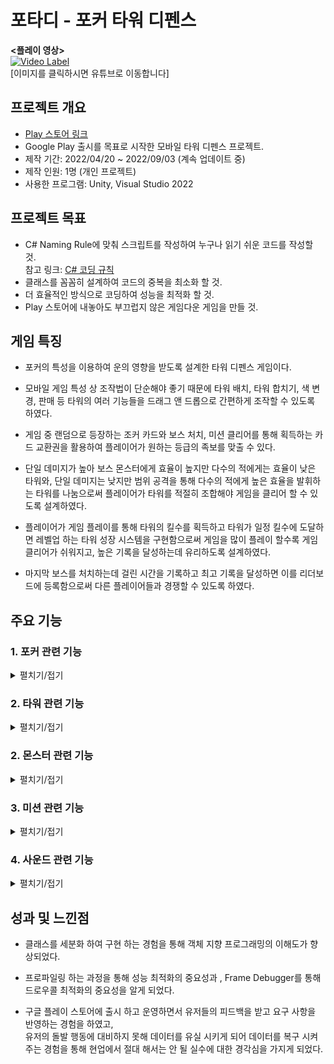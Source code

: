 # 포타디 - 포커 타워 디펜스
**<플레이 영상>**  
[![Video Label](http://img.youtube.com/vi/xIdag89_XPc/0.jpg)](https://youtu.be/xIdag89_XPc&t)  
[이미지를 클릭하시면 유튜브로 이동합니다]
## 프로젝트 개요  
   - [Play 스토어 링크](https://play.google.com/store/apps/details?id=com.devdduck.pokertowerdefense)
   - Google Play 출시를 목표로 시작한 모바일 타워 디펜스 프로젝트.
   - 제작 기간: 2022/04/20 ~ 2022/09/03 (계속 업데이트 중)
   - 제작 인원: 1명 (개인 프로젝트)
   - 사용한 프로그램: Unity, Visual Studio 2022

## 프로젝트 목표
   - C# Naming Rule에 맞춰 스크립트를 작성하여 누구나 읽기 쉬운 코드를 작성할 것.  
     참고 링크: [C# 코딩 규칙](https://docs.microsoft.com/ko-kr/dotnet/csharp/fundamentals/coding-style/coding-conventions)
   - 클래스를 꼼꼼히 설계하여 코드의 중복을 최소화 할 것.
   - 더 효율적인 방식으로 코딩하여 성능을 최적화 할 것.
   - Play 스토어에 내놓아도 부끄럽지 않은 게임다운 게임을 만들 것.

## 게임 특징
   - 포커의 특성을 이용하여 운의 영향을 받도록 설계한 타워 디펜스 게임이다.
   
   - 모바일 게임 특성 상 조작법이 단순해야 좋기 때문에 타워 배치, 타워 합치기, 색 변경, 판매 등 타워의 여러 기능들을 드래그 앤 드롭으로 간편하게 조작할 수 있도록 하였다.
   
   - 게임 중 랜덤으로 등장하는 조커 카드와 보스 처치, 미션 클리어를 통해 획득하는 카드 교환권을 활용하여 플레이어가 원하는 등급의 족보를 맞출 수 있다.
   
   - 단일 데미지가 높아 보스 몬스터에게 효율이 높지만 다수의 적에게는 효율이 낮은 타워와, 단일 데미지는 낮지만 범위 공격을 통해 다수의 적에게 높은 효율을 발휘하는 타워를 나눔으로써      플레이어가 타워를 적절히 조합해야 게임을 클리어 할 수 있도록 설계하였다.
   
   - 플레이어가 게임 플레이를 통해 타워의 킬수를 획득하고 타워가 일정 킬수에 도달하면 레벨업 하는 타워 성장 시스템을 구현함으로써 게임을 많이 플레이 할수록 게임 클리어가 쉬워지고,      높은 기록을 달성하는데 유리하도록 설계하였다.
   
   - 마지막 보스를 처치하는데 걸린 시간을 기록하고 최고 기록을 달성하면 이를 리더보드에 등록함으로써 다른 플레이어들과 경쟁할 수 있도록 하였다.

## 주요 기능
### 1. 포커 관련 기능
   <details>
   <summary>펼치기/접기</summary>
   
   - [Card Drawer](https://github.com/DaeHyeokk/Poker-Tower-Defense/blob/main/Assets/Scripts/Stage%20Scripts/Card%20Scripts/CardDrawer.cs) 에서 포커 관련 모든 기능을 수행한다.
   - 카드의 갯수가 총 **52장**이며 **중복이 없다**는 특성을 이용하여 **64비트 자료형**인 long 타입의 변수에 뽑은 카드 정보를 저장하는 **비트마스킹 기법**으로 구현하였다.
   - 리얼함을 위해 랜덤으로 뽑힌 카드의 순서를 저장하기 위한 별도의 카드 배열을 두는 것은 불가피 하기 때문에 카드 배열을 순회하며 족보를 판별하는 방식보다 **64비트만큼의 추가 메모리가 더 필요하다는 단점**이 있지만, 카드의 존재 유무를 확인하는 작업을 뽑은 카드 배열을 순회할 필요 없이 **비트 연산으로 O(1) 시간에 확인할 수 있어 매우 빠르게 족보를 판별할 수 있다는 장점**이 있다.
   - **족보 판별**  
      - 먼저 각 숫자마다 몇 개씩 존재하는지 검사하여 원페어, 투페어, 트리플, 풀하우스, 포카인드 조건을 검사하고, 연속되는 숫자를 카운팅하여 스트레이트, 마운틴 조건을 검사한다.  
      그 다음 각 무늬마다 몇 개씩 존재하는지 검사하여 플러쉬 조건을 검사하고, 연속되는 숫자를 카운팅하여 스트레이트 플러쉬 조건을 검사하는 방식으로 구현하였다.
      - <details>
        <summary>코드 보기/숨기기</summary>
   
        https://github.com/DaeHyeokk/Poker-Tower-Defense/blob/11ecd87d756b2c837c9664faea20d6a0e1572099/Assets/Scripts/Stage%20Scripts/Card%20Scripts/CardDrawer.cs#L115-L238  
        </details>
      
   - **카드 뽑기**
     
      - ![card-draw](https://github.com/DaeHyeokk/Poker-Tower-Defense/assets/63538183/6e322d0a-c260-418a-8b57-df496bde3608)
      - 랜덤으로 카드를 뽑은 다음 카드의 인덱스에 해당하는 비트를 켰을 때 키기 전 마스킹 변수와 값을 비교하여 값이 같을 경우 이미 뽑힌 카드를 뽑은 것이므로 다시 뽑는 방식으로 카드를 중복해서 뽑지 않도록 구현하였다.
      - bool 타입의 매개변수인 isFirst를 통해 이미 뽑힌 카드를 뽑아서 다시 시도하는 경우가 아닌 처음으로 시도하는 경우에만 일정 확률로 조커 카드가 뽑히도록 구현하였다.
      - <details>
        <summary>코드 보기/숨기기</summary>
   
        https://github.com/DaeHyeokk/Poker-Tower-Defense/blob/11ecd87d756b2c837c9664faea20d6a0e1572099/Assets/Scripts/Stage%20Scripts/Card%20Scripts/CardDrawer.cs#L80-L113  
        </details>
   
   - **카드 랜덤 변경**
      - **카드 뽑기** 로직을 수행한 다음, 바꿀 카드의 인덱스에 해당하는 비트를 끄는 방식으로 구현하였다.  
      바꿀 카드의 인덱스에 해당하는 비트를 마지막에 끄는 이유는 이미 뽑았던 카드가 중복으로 뽑히지 않도록 하기 위함이다.
      - <details>
        <summary>코드 보기/숨기기</summary>
   
        https://github.com/DaeHyeokk/Poker-Tower-Defense/blob/11ecd87d756b2c837c9664faea20d6a0e1572099/Assets/Scripts/Stage%20Scripts/Card%20Scripts/CardDrawer.cs#L52-L66  
        </details>
   
   - **카드 선택 변경**
      - 플레이어가 [Card Selector](https://github.com/DaeHyeokk/Poker-Tower-Defense/blob/main/Assets/Scripts/Stage%20Scripts/Card%20Scripts/CardSelector.cs)를 통해 선택한 카드의 인덱스에 해당하는 비트를 켜는 방식으로 구현하였다.
      - <details>
        <summary>코드 보기/숨기기</summary>
   
        https://github.com/DaeHyeokk/Poker-Tower-Defense/blob/11ecd87d756b2c837c9664faea20d6a0e1572099/Assets/Scripts/Stage%20Scripts/Card%20Scripts/CardDrawer.cs#L68-L78  
        </details>
      </details>
      
### 2. 타워 관련 기능
   <details>
   <summary>펼치기/접기</summary>
      
   - [Tower 클래스 다이어그램](https://user-images.githubusercontent.com/63538183/194644398-d17f904d-1d06-4251-bca5-3b1fc86e439e.png)
   - 추상 클래스 [Tower](https://github.com/DaeHyeokk/Poker-Tower-Defense/blob/main/Assets/Scripts/Stage%20Scripts/Tower%20Scripts/Tower.cs)를 정의하고 Tower를 상속받는 여러 종류의 타워 클래스를 정의 하였다.
   - 모든 타워가 공통으로 가지는 변수, 메소드를 Tower 클래스에 정의하고, 공통으로 가지고 있지만 다르게 동작하는 프로퍼티나 메소드를 abstract 또는 virtual로 선언함으로써 코드의 중복을 최소화 하고 관리 및 유지보수가 용이하도록 구현하였다.
   - 타워의 기능 중 사거리 내의 적을 찾는 기능은 [Target Detector](https://github.com/DaeHyeokk/Poker-Tower-Defense/blob/main/Assets/Scripts/Stage%20Scripts/Tower%20Scripts/TargetDetector.cs), 타워 색상과 관련된 기능은 [Tower Color](https://github.com/DaeHyeokk/Poker-Tower-Defense/blob/main/Assets/Scripts/Stage%20Scripts/Tower%20Scripts/TowerColor.cs), 타워의 레벨과 관련된 기능은 [Tower Level](https://github.com/DaeHyeokk/Poker-Tower-Defense/blob/main/Assets/Scripts/Stage%20Scripts/Tower%20Scripts/TowerLevel.cs) 클래스로 세분화 하였다.
   - **타워 생성**
      - 타워는 [Tower Builder](https://github.com/DaeHyeokk/Poker-Tower-Defense/blob/main/Assets/Scripts/Stage%20Scripts/Tower%20Scripts/TowerBuilder.cs) 오브젝트에서 생성 된다.
      - 타워 합치기, 타워 판매 기능으로 인해 자주 생성되고 파괴될 것으로 예상되는 오브젝트임으로 [Object Pool](https://github.com/DaeHyeokk/Poker-Tower-Defense/blob/main/Assets/Scripts/Common%20Scripts/ObjectPool.cs)을 통해 활성화 및 비활성화 되도록 구현하여 효율성을 높였다.
      - 타워가 생성되면 Tower Builder의 멤버 변수인 Tower List에 담기게 된다.  
        Tower List는 여러가지 타워 수집 미션의 조건을 만족하는지 확인하기 위해 생성된 타워의 목록을 탐색하는 용도로 사용되는데,  
        List의 맨 앞에서부터 뒤로 탐색하는 로직만 수행하기 때문에 **List의 원소에 인덱스로 직접 접근할 일이 없고** 타워 합치기, 타워 판매 기능으로 인해 **List의 중간 원소를 삭제할 일이 많기 때문에** List가 아닌 **LinkedList**에 Tower를 담도록 구현하여 효율성을 높였다.
      - 타워가 생성되는 Spawn Point 좌표가 동일한 경우 여러개의 타워가 겹쳐서 생성 되었을 때 나중에 생성된 타워가 가장 위쪽에 배치되지 않는 경우가 종종 발생하였다.  
        이를 해결하기 위해 타워를 생성할 때마다 Spawn Point의 Z값에 0.00001f 만큼 작은 값을 빼줌으로써 나중에 생성한 타워일수록 가장 위쪽에 배치되도록 구현하였다.
      - <details>
        <summary>코드 보기/숨기기</summary>
   
        https://github.com/DaeHyeokk/Poker-Tower-Defense/blob/467e3225f95ec4320cf6fe0b2760f75b7d9b0ce8/Assets/Scripts/Stage%20Scripts/Tower%20Scripts/TowerBuilder.cs#L45-L71  
        https://github.com/DaeHyeokk/Poker-Tower-Defense/blob/32fb7abb2728e3909b6eb8ec99ef3c0dce747680/Assets/Scripts/Stage%20Scripts/Tower%20Scripts/Tower.cs#L232-L257  
        </details>  
      
   - **타워의 공격**  
      - 타워의 공격은 사거리 내 적 탐색 -> 발사체 생성 -> 발사체 충돌 -> 충돌한 대상 또는 대상 주변에 피해를 입힘 순으로 이루어진다.
      - **사거리 내 적 탐색**
        - 타워가 타일에 배치 되면 Update() 함수를 통해 매 프레임마다 Target Detector의 SearchTarget() 함수를 호출하여 사거리 내의 적을 탐색하게 된다.
        - Vector2.Distance() 함수를 통해 타워와 적의 거리를 계산하고 사거리보다 가까울 경우 적을 Target List에 추가한다.  
          Target List에 추가된 적의 수가 타워의 Max Target Count와 같아지면 탐색을 종료한다.
        - 이전 탐색에서 Target List에 추가된 적이 있을 경우 해당 적이 아직 사거리 내에 있는지 확인하여 있으면 유지하고 없으면 리스트에서 꺼냄으로써 한번 타겟으로 정한 적이 사거리를 벗어나기 전까지 계속해서 공격하도록 구현하였다.
        - 가장 먼저 사거리 내 활성화 된 보스몬스터가 있는지 체크함으로써 보스를 우선 타격하도록 구현하였으며, 보스 중에서도 Special Boss(행성 보스)를 가장 먼저 체크해서 최우선으로 타격하도록 구현하였다.
        - <details>
          <summary>코드 보기/숨기기</summary>
   
          https://github.com/DaeHyeokk/Poker-Tower-Defense/blob/9b94d91eed95fc8a78f671560cdb89df383e96c3/Assets/Scripts/Stage%20Scripts/Tower%20Scripts/TargetDetector.cs#L30-L157
          </details>
        
      - **발사체 생성**
        - 타워는 Target List에 적이 존재할 때 Attack Delay가 0이 되면 ShotProjectile() 함수를 호출하여 적을 추격하는 발사체를 생성하고, [Projectile](https://github.com/DaeHyeokk/Poker-Tower-Defense/blob/main/Assets/Scripts/Stage%20Scripts/Projectile%20Scripts/Projectile.cs)의 actionOnCollision 대리자에 이벤트 발생 시 수행할 작업을 추가한다.
        - 자주 생성되고 파괴되는 오브젝트임으로 [Object Pool](https://github.com/DaeHyeokk/Poker-Tower-Defense/blob/main/Assets/Scripts/Common%20Scripts/ObjectPool.cs)을 통해 활성화 및 비활성화 되도록 구현하여 효율성을 높였다.
        - 발사체를 생성 할 때마다 타워의 AttackCount를 1씩 증가시키고 AttackCount가 10이 되면 더 강한 효과를 가진 발사체를 생성하도록 함으로써 타워의 특수 공격 기능을 구현하였다.
        - 발사체를 생성하는 ShotProjectile() 함수를 가상함수로 선언함으로써 다른 특성의 발사체를 생성하는 타워들도 함수 오버라이딩을 통해 동일한 함수명으로 호출할 수 있도록 구현하였다.
        - <details>
          <summary>코드 보기/숨기기</summary>
   
          https://github.com/DaeHyeokk/Poker-Tower-Defense/blob/612d96a888002a10f0fca286f2d94d8b4da738aa/Assets/Scripts/Stage%20Scripts/Tower%20Scripts/Tower.cs#L201-L230  
          https://github.com/DaeHyeokk/Poker-Tower-Defense/blob/899f6010601e98a6fda6ed3b721d635c4b93f171/Assets/Scripts/Stage%20Scripts/Tower%20Scripts/Tower.cs#L259-L310  
          </details>  
   
      - **발사체 충돌 & 적에게 피해를 입힘**
        - 발사체는 Update() 함수를 통해 매 프레임마다 추격하는 적을 향해 이동하며, 일정 거리 이하로 가까워지면 충돌한다.
        - 충돌 시 actionOnCollision 대리자를 호출하여 비동기적으로 적에게 피해를 입히도록 구현하였다.
        - <details>
          <summary>코드 보기/숨기기</summary>
   
          https://github.com/DaeHyeokk/Poker-Tower-Defense/blob/3f4f46c29d7543a7178b0b9316b9cb465d5f14b0/Assets/Scripts/Stage%20Scripts/Tower%20Scripts/Projectile.cs#L33-L65  
          </details>
        
   - **Enemy, Tower와의 상호작용**
      - [IInflictable 클래스 다이어그램](https://user-images.githubusercontent.com/63538183/194796793-b9b61b9f-ff01-4a5d-a54a-c3b2dea046a0.png)
      - 타워는 [IInflictable](https://github.com/DaeHyeokk/Poker-Tower-Defense/blob/main/Assets/Scripts/Stage%20Scripts/Tower%20Scripts/Inflictors/IInflictable.cs) 인터페이스를 상속받는 여러가지 객체를 사용하여 적에게 피해를 입히거나 상태이상 디버프를 걸고, 타워의 능력치를 상승 시키는 등의 기능을 수행한다.
      - IInflictable의 UpdateInflictorInfo() 함수를 통해 Attributes에 할당된 값에 따라 동적으로 Inflictable의 inflictorInfo 문자열이 갱신되도록 하여 추후 값 변경에 용이하도록 구현하였다.
      - inflictorInfo 문자열은 길이가 길고 여러 문자열이 결합된 형태로 이루어져 있기 때문에 Garbage 생성을 최소화 하기 위해 StringBuilder를 사용하여 구현하였다.
      - <details>
        <summary>코드 보기/숨기기</summary>
   
        https://github.com/DaeHyeokk/Poker-Tower-Defense/blob/54e72f783991b9373f7816fe910ef2a6259eb657/Assets/Scripts/Stage%20Scripts/Tower%20Scripts/Tower.cs#L312-L391  
        </details>
      
   - **타워 드래그 앤 드롭 기능**
      - [Object Detector](https://github.com/DaeHyeokk/Poker-Tower-Defense/blob/main/Assets/Scripts/Stage%20Scripts/Tower%20Scripts/Tower%20Function%20Scripts/ObjectDetector.cs)에서 플레이어의 타워 터치 입력을 감지하여 타워의 이동, 합치기, 색 변경, 판매, 상세 정보 보기 기능을 수행한다.
      - Scene에서 [PopupUI](https://github.com/DaeHyeokk/Poker-Tower-Defense/blob/main/Assets/Scripts/Stage%20Scripts/UI%20Scripts/PopupUI.cs) 컴포넌트를 가진 오브젝트가 활성화 되면 Object Detector의 popupUICount 변수가 1 증가하고, 비활성화 되면 다시 1 감소 시키는 방식으로 화면에 Popup UI가 활성화 되어 있는 경우(popupUiCount가 1 이상일 경우) 플레이어의 터치 입력을 받지 않도록 구현하였다.
      - 플레이어가 타워를 터치하면 마우스 포인터를 따라다니는 [Follow Tower](https://github.com/DaeHyeokk/Poker-Tower-Defense/blob/main/Assets/Scripts/Stage%20Scripts/Tower%20Scripts/FollowTower.cs) 오브젝트를 활성화 시켜 타워 드래그 기능을 구현하였다.
      - 플레이어가 손을 떼면 FollowTower 오브젝트를 비활성화 하고, 플레이어가 손을 뗀 좌표에서 Ray를 생성하여 타워 드롭 기능을 구현하였다.
      - **타워의 이동**
         - Ray가 Tile 오브젝트와 충돌했을 때 해당 Tile에 배치된 타워가 없다면 Tile의 좌표로 타워를 이동시킨다.
      - **타워 합치기**
         - Ray가 Tile 오브젝트와 충돌했을 때 해당 Tile에 배치된 타워가 있다면 배치된 타워와 합치기를 시도한다.
      - **색 변환, 판매, 상세 정보 보기**
         - Ray가 Tile 오브젝트와 충돌하지 않았을 경우 GraphicRaycaster.Raycast() 함수를 호출하여 캔버스 영역에 존재하는 UI 오브젝트와 충돌하는 Ray를 생성하고, Ray가 충돌한 UI 오브젝트의 Tag를 검사하여 각각의 기능을 수행하게 된다.
         - 상세 정보 문자열은 길이가 길고 여러 문자열이 결합된 형태로 이루어져 있기 때문에 Garbage 생성을 최소화 하기 위해 StringBuilder를 사용하여 구현하였다.
         - 타워를 판매하여 얻은 보상은 [Reward Text](https://github.com/DaeHyeokk/Poker-Tower-Defense/blob/a2d22a6b713ac10c1a7ee226d654f2d42d5bfd26/Assets/Scripts/Stage%20Scripts/UI%20Scripts/Dynamic%20UI%20Scripts/RewardText.cs) 오브젝트를 통해 화면에 나타나게 되며, [Stage UI Manager](https://github.com/DaeHyeokk/Poker-Tower-Defense/blob/a2d22a6b713ac10c1a7ee226d654f2d42d5bfd26/Assets/Scripts/Stage%20Scripts/Manager%20Scripts/StageUIManager.cs) 오브젝트에서 오브젝트풀로 관리하여 코드의 중복을 줄이고 효율성을 높였다.
         - [Tower Color Changer](https://github.com/DaeHyeokk/Poker-Tower-Defense/blob/main/Assets/Scripts/Stage%20Scripts/Tower%20Scripts/Tower%20Function%20Scripts/TowerColorChanger.cs)
         - [Tower Sales](https://github.com/DaeHyeokk/Poker-Tower-Defense/blob/main/Assets/Scripts/Stage%20Scripts/Tower%20Scripts/Tower%20Function%20Scripts/TowerSales.cs)
         - [Tower Detail Info](https://github.com/DaeHyeokk/Poker-Tower-Defense/blob/main/Assets/Scripts/Stage%20Scripts/Tower%20Scripts/Tower%20Function%20Scripts/TowerDetailInfo.cs)
      
      - <details>
        <summary>코드 보기/숨기기</summary>
   
        https://github.com/DaeHyeokk/Poker-Tower-Defense/blob/472502f47071761127922feffc28a640af6e1342/Assets/Scripts/Stage%20Scripts/Tower%20Scripts/Tower%20Function%20Scripts/ObjectDetector.cs#L37-L157  
        </details>

   - **타워 성장 기능**
      - 타워는 멤버 함수 AccumulateKillCount()를 통해 몬스터를 처치할 때마다 킬 카운트를 획득한다.
      - 킬 카운트는 모든 타워가 공유하는 데이터이므로 전역 변수로 선언하였고, 게임을 패배하거나 클리어할 경우 타워가 기록한 킬 카운트를 [Game Manager](https://github.com/DaeHyeokk/Poker-Tower-Defense/blob/a2d22a6b713ac10c1a7ee226d654f2d42d5bfd26/Assets/Scripts/Common%20Scripts/DontDestroyObjects/GameManager.cs)의 Player Tower Data에 누적시키는 방식으로 구현하였다.  
        전역 변수이므로 Scene을 새로 로드해도 데이터가 유지되기 때문에 Scene을 로드할 때마다 킬 카운트를 초기화 하도록 구현하였다.
      - 플레이어의 데이터는 GPGS에서 제공하는 데이터 Save, Load 기능을 통해 구글 클라우드에서 안전하게 관리되도록 구현하였으며, Player Game Data클래스를 JsonUtility를 사용하여 Json 문자열로 변환하고 이를 byte 배열로 인코딩하여 변조하기 어려운 암호화된 데이터로 저장 및 로드한다.
      - <details>
        <summary>코드 보기/숨기기</summary>
   
        https://github.com/DaeHyeokk/Poker-Tower-Defense/blob/a2d22a6b713ac10c1a7ee226d654f2d42d5bfd26/Assets/Scripts/Stage%20Scripts/Tower%20Scripts/Tower.cs#L12-L45  
        https://github.com/DaeHyeokk/Poker-Tower-Defense/blob/a2d22a6b713ac10c1a7ee226d654f2d42d5bfd26/Assets/Scripts/Stage%20Scripts/Manager%20Scripts/StageManager.cs#L298-L403  
        https://github.com/DaeHyeokk/Poker-Tower-Defense/blob/a2d22a6b713ac10c1a7ee226d654f2d42d5bfd26/Assets/Scripts/Common%20Scripts/DontDestroyObjects/GameManager.cs#L217-L335  
        </details>
   </details>
   
### 2. 몬스터 관련 기능
   <details>
   <summary>펼치기/접기</summary>
      
   - [Enemy 클래스 다이어그램](https://user-images.githubusercontent.com/63538183/194795302-425230a6-1722-4a45-abbc-c847af091bf5.png)
   - Enemy 클래스를 몬스터 각각의 특징에 따라 하위 클래스로 세분화 함으로써 코드의 중복을 최소화 하고 관리 및 유지보수가 용이하도록 구현하였다.
      - [Enemy](https://github.com/DaeHyeokk/Poker-Tower-Defense/blob/main/Assets/Scripts/Stage%20Scripts/Enemy%20Scripts/Enemy.cs): 최상위 추상 클래스
      - [Field Enemy](https://github.com/DaeHyeokk/Poker-Tower-Defense/blob/main/Assets/Scripts/Stage%20Scripts/Enemy%20Scripts/FieldEnemy.cs), [Special Boss Enemy](https://github.com/DaeHyeokk/Poker-Tower-Defense/blob/main/Assets/Scripts/Stage%20Scripts/Enemy%20Scripts/SpecialBossEnemy.cs): 움직이는지 여부에 따라 Enemy를 상속 받는 추상 클래스와 기본 클래스
      - [Field Boss Enemy](https://github.com/DaeHyeokk/Poker-Tower-Defense/blob/main/Assets/Scripts/Stage%20Scripts/Enemy%20Scripts/FieldBossEnemy.cs), [Round Enemy](https://github.com/DaeHyeokk/Poker-Tower-Defense/blob/main/Assets/Scripts/Stage%20Scripts/Enemy%20Scripts/RoundEnemy.cs): 보스 몬스터인지 여부에 따라 Field Enemy를 상속 받는 추상 클래스와 기본 클래스
      - [Round Boss Enemy](https://github.com/DaeHyeokk/Poker-Tower-Defense/blob/main/Assets/Scripts/Stage%20Scripts/Enemy%20Scripts/RoundBossEnemy.cs), [Mission Boss Enemy](https://github.com/DaeHyeokk/Poker-Tower-Defense/blob/main/Assets/Scripts/Stage%20Scripts/Enemy%20Scripts/MissionBossEnemy.cs): 보스 종류에 따라 Field Boss Enemy를 상속 받는 기본 클래스
   - **몬스터 생성**
      - 몬스터는 [Enemy Spawner](https://github.com/DaeHyeokk/Poker-Tower-Defense/blob/main/Assets/Scripts/Stage%20Scripts/Enemy%20Scripts/EnemySpawner.cs) 오브젝트에서 생성 된다.
      - 몬스터 중에서 Round Enemy는 자주 생성되고 파괴되는 오브젝트이므로 [Object Pool](https://github.com/DaeHyeokk/Poker-Tower-Defense/blob/main/Assets/Scripts/Common%20Scripts/ObjectPool.cs)을 통해 활성화 및 비활성화 되도록 구현하여 효율성을 높였다.
      - Round Enemy가 생성되면 Enemy Spawner의 멤버 변수인 Round Enemy List에 담기게 된다.  
      Round Enemy List는 필드 위에 활성화 된 Round Enemy를 참조하거나 활성화 된 Round Enemy가 총 몇 마리인지 확인하기 위한 용도로 사용되는데,  
      List의 맨 앞에서부터 뒤로 탐색하는 로직만 수행하기 때문에 **List의 원소에 인덱스로 직접 접근할 일이 없고** Enemy의 Die() 함수로 인해 **List의 중간 원소를 삭제할 일이 많기 때문에** List가 아닌 **LinkedList**에 Round Enemy를 담도록 구현하여 효율성을 높였다.
   - **몬스터 이동**
      - 몬스터 중에서 Field Enemy는 [Enemy Movement](https://github.com/DaeHyeokk/Poker-Tower-Defense/blob/main/Assets/Scripts/Stage%20Scripts/Enemy%20Scripts/EnemyMovement.cs) 객체를 통해 4개의 Way Point를 순환한다.
      - 몬스터는 매 프레임마다 Way Point를 향해 이동하는데, 만약 이동할 거리가 Way Point와의 거리보다 클 경우 초과한 거리만큼 다음 Way Point가 위치한 방향으로 이동 시키는 방식으로 몬스터가 Way Point 경로를 이탈하지 않도록 구현하였다.
      - 구현 참고: [고박사의 유니티 노트 - [Unity 2D Game] Tower Defense #01 - 맵 배치, 적 생성 및 이동](https://www.youtube.com/watch?v=Qu_JVnwWn7w&list=PLC2Tit6NyVicvqMTDJl8e-2IB4v_I7ddd&index=9)
      - <details>
        <summary>코드 보기/숨기기</summary>
   
        https://github.com/DaeHyeokk/Poker-Tower-Defense/blob/d66a4e9eca3197299f5bf40d522c3500a18414f6/Assets/Scripts/Stage%20Scripts/Enemy%20Scripts/EnemyMovement.cs#L29-L74  
        </details>
        
   - **몬스터 피격 및 디버프**
      - 몬스터는 타워로부터 데미지를 받거나 스턴, 슬로우, 방어력 감소 디버프를 받는다.
      - **몬스터 피격**
         - 몬스터가 데미지를 받게 되면 체력이 감소하고 [Stage UI Manager](https://github.com/DaeHyeokk/Poker-Tower-Defense/blob/a2d22a6b713ac10c1a7ee226d654f2d42d5bfd26/Assets/Scripts/Stage%20Scripts/Manager%20Scripts/StageUIManager.cs)의 ShowDamageTakenText() 함수를 호출하여 받은 데미지를 나타내는 [Damage Taken Text](https://github.com/DaeHyeokk/Poker-Tower-Defense/blob/main/Assets/Scripts/Stage%20Scripts/UI%20Scripts/Dynamic%20UI%20Scripts/DamageTakenText.cs)를 생성 한다.
         - Damage Taken Text는 매우 자주 생성되고 파괴되는 오브젝트이므로 Object Pool을 통해 활성화 및 비활성화 되도록 구현하여 효율성을 높였고, 커졌다 작아진 다음 빠르게 올라가며 사라지는 애니메이션을 추가하여 타격감과 생동감을 느낄 수 있도록 구현하였다.
         - [Enemy Healthbar](https://github.com/DaeHyeokk/Poker-Tower-Defense/blob/a2d22a6b713ac10c1a7ee226d654f2d42d5bfd26/Assets/Scripts/Stage%20Scripts/Enemy%20Scripts/EnemyHealthbar.cs)는 Slider 오브젝트로 구현하였을 때 Enemy Prefab에 포함시킬 경우 Draw Call 한번에 하나의 Slider만 그리게 되어 오버헤드가 증가하는 문제가 있었기 때문에 Square 오브젝트로 구현하여 Draw Call을 최적화 하였다.
         - <details>
           <summary>코드 보기/숨기기</summary>
   
           https://github.com/DaeHyeokk/Poker-Tower-Defense/blob/a2d22a6b713ac10c1a7ee226d654f2d42d5bfd26/Assets/Scripts/Stage%20Scripts/Enemy%20Scripts/Enemy.cs#L96-L115  
           https://github.com/DaeHyeokk/Poker-Tower-Defense/blob/816bb38391d16d0ecb006ece6895e63f94026efb/Assets/Scripts/Stage%20Scripts/Manager%20Scripts/StageUIManager.cs#L116-L125  
           https://github.com/DaeHyeokk/Poker-Tower-Defense/blob/816bb38391d16d0ecb006ece6895e63f94026efb/Assets/Scripts/Stage%20Scripts/UI%20Scripts/Dynamic%20UI%20Scripts/DamageTakenText.cs#L50-L85  
           https://github.com/DaeHyeokk/Poker-Tower-Defense/blob/a2d22a6b713ac10c1a7ee226d654f2d42d5bfd26/Assets/Scripts/Stage%20Scripts/Enemy%20Scripts/EnemyHealthbar.cs#L38-L66  
           </details>

      - **몬스터 스턴**
         - Field Enemy가 스턴 공격을 받게 되면 공격 받은 스턴의 지속 시간 동안 이동을 멈추고 Stun 파티클을 활성화 한다.
         - 지속 시간이 감소하는 로직은 코루틴을 이용하였으며, 현재 남아있는 지속 시간보다 더 짧은 지속 시간의 스턴 공격을 받게 되는 상황과 같이 스턴 공격을 중첩해서 받는 경우에 대한 예외 처리 로직을 간단하게 구현하기 위해 Reference Counting 기법을 참고하여 스턴 공격을 받게 되면 stunCount를 증가 시키고, 지속 시간이 종료 되면 stunCount를 다시 감소시키는 방식으로 구현하였다.
         - stunCount 값이 1 이상이 되면 이동을 멈추고 stun 파티클을 활성화 하며, 0이 되면 이동을 재게하고 stun 파티클을 비활성화 하는 로직을 프로퍼티로 구현하였다.
         - <details>
           <summary>코드 보기/숨기기</summary>
   
           https://github.com/DaeHyeokk/Poker-Tower-Defense/blob/a2d22a6b713ac10c1a7ee226d654f2d42d5bfd26/Assets/Scripts/Stage%20Scripts/Enemy%20Scripts/FieldEnemy.cs#L16-L39  
           https://github.com/DaeHyeokk/Poker-Tower-Defense/blob/a2d22a6b713ac10c1a7ee226d654f2d42d5bfd26/Assets/Scripts/Stage%20Scripts/Enemy%20Scripts/FieldEnemy.cs#L76-L94  
           </details>
           
      - **몬스터 슬로우**
         - Field Enemy가 슬로우 공격을 받게 되면 공격 받은 슬로우의 지속 시간 동안 슬로우 공격의 둔화율 만큼 이동 속도가 감소하고 slow 파티클을 활성화 한다.
         - 슬로우 공격은 중첩 가능하도록 구현하였으며, 원래 이동 속도를 기준으로 둔화율을 계산하는 것이 아닌 감소된 이동 속도를 기준으로 둔화율을 계산함으로써 슬로우가 여러번 중첩 되더라도 이동 속도가 0이 되지 않도록 구현하였다.
         - 지속 시간이 감소하는 로직은 코루틴을 이용하였으며, 로직을 간단하게 하기 위해 Reference Counting 기법을 참고하여 슬로우 공격을 받게 되면 slowCount를 증가 시키고, 지속 시간이 종료 되면 slowCount를 다시 감소시키는 방식으로 구현하였다.
         - slowCount 값이 1 이상이 되면 slow 파티클을 활성화 하고, 0이 되면 slow 파티클을 비활성화 하는 로직을 프로퍼티로 구현하였다.
         - <details>
           <summary>코드 보기/숨기기</summary>
   
           https://github.com/DaeHyeokk/Poker-Tower-Defense/blob/a2d22a6b713ac10c1a7ee226d654f2d42d5bfd26/Assets/Scripts/Stage%20Scripts/Enemy%20Scripts/FieldEnemy.cs#L41-L55  
           https://github.com/DaeHyeokk/Poker-Tower-Defense/blob/a2d22a6b713ac10c1a7ee226d654f2d42d5bfd26/Assets/Scripts/Stage%20Scripts/Enemy%20Scripts/FieldEnemy.cs#L97-L123  
           </details>
           
      - **몬스터 방어력 감소**
         - Enemy가 방어력 감소 공격을 받게 되면 공격 받은 방어력 감소의 지속 시간 동안 방어력 감소 공격의 감소율 만큼 받는 피해량이 증가하고 Increase Receive Damage 스프라이트를 활성화 한다.
         - 방어력 감소 공격은 중첩 되지 않도록 구현하였으며, 더 높은 방어력 감소 공격을 받을 경우 이전에 받던 방어력 감소 디버프를 제거하고, 새로운 방어력 감소 디버프를 적용하도록 구현하였다.
         - 지속 시간이 감소하는 로직은 코루틴을 이용하였으며, 코루틴을 호출하기 전에 미리 캐싱해놓은 IEnumerator 객체에 코루틴을 대입한 다음 호출함으로써 더 큰 방어력 감소 공격을 받았을 때 선행되던 코루틴을 즉시 종료할 수 있도록 구현하였다.
         - <details>
           <summary>코드 보기/숨기기</summary>
   
           https://github.com/DaeHyeokk/Poker-Tower-Defense/blob/a2d22a6b713ac10c1a7ee226d654f2d42d5bfd26/Assets/Scripts/Stage%20Scripts/Enemy%20Scripts/Enemy.cs#L43-L57  
           https://github.com/DaeHyeokk/Poker-Tower-Defense/blob/a2d22a6b713ac10c1a7ee226d654f2d42d5bfd26/Assets/Scripts/Stage%20Scripts/Enemy%20Scripts/Enemy.cs#L117-L147  
           </details>
           
      - **몬스터 처치 보상 지급**
         - Field Boss Enemy와 Special Boss Enemy를 처치할 경우 플레이어에게 골드와 카드 교환권을 지급하며 Special Boss Enemy의 경우 보스 레벨에 따라 랜덤 타워를 추가로 지급한다.
         - 보스 몬스터를 처치하여 얻은 보상은 [Reward Text](https://github.com/DaeHyeokk/Poker-Tower-Defense/blob/a2d22a6b713ac10c1a7ee226d654f2d42d5bfd26/Assets/Scripts/Stage%20Scripts/UI%20Scripts/Dynamic%20UI%20Scripts/RewardText.cs) 오브젝트를 통해 화면에 나타나게 되며, [Stage UI Manager](https://github.com/DaeHyeokk/Poker-Tower-Defense/blob/a2d22a6b713ac10c1a7ee226d654f2d42d5bfd26/Assets/Scripts/Stage%20Scripts/Manager%20Scripts/StageUIManager.cs) 오브젝트에서 오브젝트풀로 관리하여 코드의 중복을 줄이고 효율성을 높였다.
         - Special Boss Enemy를 처치하여 얻는 보상은 화면 정중앙에서 사운드와 함께 크게 나타나도록 구현하였고, 미션 클리어 시 얻는 보상과 같은 위치에서 동일한 애니메이션으로 나타나기 때문에 동시에 나타나는 것을 방지하기 위해 화면에 바로 나타내지 않고 Stage UI Manager에서 Queue 객체를 통해 한 번에 하나씩 차례대로 나타내도록 구현하였다.
         - <details>
           <summary>코드 보기/숨기기</summary>
   
           https://github.com/DaeHyeokk/Poker-Tower-Defense/blob/a2d22a6b713ac10c1a7ee226d654f2d42d5bfd26/Assets/Scripts/Stage%20Scripts/Enemy%20Scripts/Enemy.cs#L163-L171  
           https://github.com/DaeHyeokk/Poker-Tower-Defense/blob/a2d22a6b713ac10c1a7ee226d654f2d42d5bfd26/Assets/Scripts/Stage%20Scripts/Enemy%20Scripts/SpecialBossEnemy.cs#L79-L93  
           https://github.com/DaeHyeokk/Poker-Tower-Defense/blob/a2d22a6b713ac10c1a7ee226d654f2d42d5bfd26/Assets/Scripts/Stage%20Scripts/Manager%20Scripts/StageUIManager.cs#L127-L138  
           https://github.com/DaeHyeokk/Poker-Tower-Defense/blob/a2d22a6b713ac10c1a7ee226d654f2d42d5bfd26/Assets/Scripts/Stage%20Scripts/Manager%20Scripts/StageUIManager.cs#L166-L178  
           https://github.com/DaeHyeokk/Poker-Tower-Defense/blob/a2d22a6b713ac10c1a7ee226d654f2d42d5bfd26/Assets/Scripts/Stage%20Scripts/Manager%20Scripts/StageUIManager.cs#L85-L99  
           </details>
      </details>
      
### 3. 미션 관련 기능
   <details>
   <summary>펼치기/접기</summary>
      
   - [Mission 클래스 다이어그램](https://user-images.githubusercontent.com/63538183/195458433-dc3e0b61-2f3e-443d-b5f9-d44e977d54c9.png)
   
   - 추상 클래스 [Mission](https://github.com/DaeHyeokk/Poker-Tower-Defense/blob/main/Assets/Scripts/Stage%20Scripts/Mission%20Scripts/Mission.cs)을 정의하고, 반복 여부에 따라 이를 상속 받는 추상 클래스 [Non Repeat Mission](https://github.com/DaeHyeokk/Poker-Tower-Defense/blob/main/Assets/Scripts/Stage%20Scripts/Mission%20Scripts/NonRepeatMission.cs)과 [Repeat Mission](https://github.com/DaeHyeokk/Poker-Tower-Defense/blob/main/Assets/Scripts/Stage%20Scripts/Mission%20Scripts/RepeatMission.cs)을 정의하였다.
   
   - 미션 클리어 시 얻는 보상은 화면 정중앙에서 사운드와 함께 크게 나타나도록 구현하였다.  
   동시에 여러개의 미션을 깨거나, 미션 완료와 동시에 Special Boss Enemy를 처치하는 경우에 대비하기 위해 화면에 바로 나타내지 않고 Stage UI Manager에서 Queue 객체를 통해 한 번에 하나씩 차례대로 나타내도록 구현하였다.
   
   - 타워 수집 미션에서 사용되는 [Mission Tower](https://github.com/DaeHyeokk/Poker-Tower-Defense/blob/main/Assets/Scripts/Stage%20Scripts/Tower%20Scripts/MissionTower.cs) 오브젝트는 직렬화를 통해 타워의 종류, 레벨, 색상을 직접 설정 하거나 랜덤으로 설정 되도록 구현하였으며, 타워와 일치하는지 비교하는 역할을 수행한다.
   </details>
   
### 4. 사운드 관련 기능
   <details>
   <summary>펼치기/접기</summary>
      
   - [Sound Manager](https://github.com/DaeHyeokk/Poker-Tower-Defense/blob/main/Assets/Scripts/Common%20Scripts/DontDestroyObjects/SoundManager.cs) 오브젝트를 통해 모든 BGM과 SFX를 출력하거나 정지하고, 사운드 설정값을 변경 및 저장한다.
   
   - 플레이어의 사운드 설정값은 보안이나 유실에 대해 크게 중요하지 않기 때문에 PlayerPrefs를 통해 디바이스에 저장되도록 구현하였다.
   
   - 씬에서 사용되는 모든 Audio Clip 객체는 [Audio Clip Manager](https://github.com/DaeHyeokk/Poker-Tower-Defense/blob/main/Assets/Scripts/Common%20Scripts/Managers/AudioClipManager.cs) 오브젝트를 통해 참조하도록 구현하였으며, Audio Clip 목록을 담을 자료 구조는 파일 이름으로 접근하기 위해 Dictionary를 사용하였다.
   
   - 효과음을 출력할 때마다 string을 매개변수로 사용하기 때문에 Garbage 생성을 최소화 하기 위해 게임에 사용되는 모든 Audio Clip 파일 이름을 [Sound File Name Dictionary](https://github.com/DaeHyeokk/Poker-Tower-Defense/blob/main/Assets/Scripts/Common%20Scripts/SoundFileNameDictionary.cs)를 통해 참조할 수 있도록 구현하였다.
   
   - 동일한 효과음이 여러개 중첩되는 경우 소리가 깨져서 들리는 문제가 있기 때문에 동일한 효과음이 10개 이상 중첩 되면 가장 먼저 출력한 효과음을 중지하도록 구현하였다.
   
   - 효과음을 중간에 중지하기 위해 효과음 전용 Audio Source인 [SFX Audio Source](https://github.com/DaeHyeokk/Poker-Tower-Defense/blob/main/Assets/Scripts/Common%20Scripts/SFXAudioSource.cs)를 통해 출력하도록 구현하였고, 자주 생성되고 파괴되기 때문에 Object Pool을 통해 활성화 및 비활성화 되도록 구현하여 효율성을 높였다.
   </details>
   
## 성과 및 느낀점
- 클래스를 세분화 하여 구현 하는 경험을 통해 객체 지향 프로그래밍의 이해도가 향상되었다.

- 프로파일링 하는 과정을 통해 성능 최적화의 중요성과 , Frame Debugger를 통해 드로우콜 최적화의 중요성을 알게 되었다.

- 구글 플레이 스토어에 출시 하고 운영하면서 유저들의 피드백을 받고 요구 사항을 반영하는 경험을 하였고,  
  유저의 돌발 행동에 대비하지 못해 데이터를 유실 시키게 되어 데이터를 복구 시켜주는 경험을 통해 현업에서 절대 해서는 안 될 실수에 대한 경각심을 가지게 되었다.

